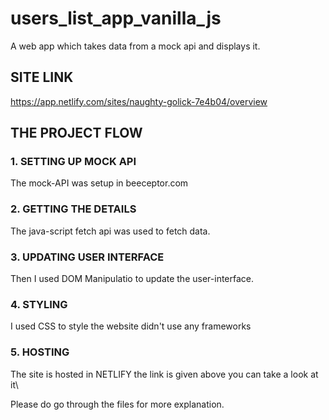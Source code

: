 # users_list_app_vanilla_js
A web app which takes data from a mock api and displays it.

## SITE LINK
https://app.netlify.com/sites/naughty-golick-7e4b04/overview

## THE PROJECT FLOW
### 1. SETTING UP MOCK API
The mock-API was setup in beeceptor.com

### 2. GETTING THE DETAILS
The java-script fetch api was used to fetch data.

### 3. UPDATING USER INTERFACE
Then I used DOM Manipulatio to update the user-interface.

### 4. STYLING
I used CSS to style the website didn't use any frameworks

### 5. HOSTING
The site is hosted in NETLIFY the link is given above you can take a look at it\

Please do go through the files for more explanation.
